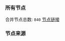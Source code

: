### 所有节点
合并节点总数: `840`
[节点链接](https://raw.githubusercontent.com/rzhy1/11/master/sub/sub_merge_base64.txt)

### 节点来源